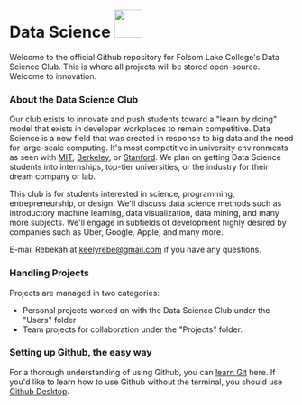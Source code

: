 # Data Science <img src="http://i.imgur.com/pQWh0gz.png" height="50">

Welcome to the official Github repository for Folsom Lake College's Data Science Club. This is where all projects will be stored open-source. Welcome to innovation.

### About the Data Science Club
Our club exists to innovate and push students toward a "learn by doing" model that exists in developer workplaces to remain competitive. Data Science is a new field that was created in response to big data and the need for large-scale computing. It's most competitive in university environments as seen with [MIT](http://mitsloan.mit.edu/undergrad/explore-by-interest/business-analytics-and-operations-research/), [Berkeley](https://bids.berkeley.edu), or [Stanford](https://sdsi.stanford.edu). We plan on getting Data Science students into internships, top-tier universities, or the industry for their dream company or lab.

This club is for students interested in science, programming, entrepreneurship, or design. We'll discuss data science methods such as introductory machine learning, data visualization, data mining, and many more subjects. We'll engage in subfields of development highly desired by companies such as Uber, Google, Apple, and many more.

E-mail Rebekah at keelyrebe@gmail.com if you have any questions.

### Handling Projects
Projects are  managed in two categories:
  - Personal projects worked on with the Data Science Club under the "Users" folder
  - Team projects for collaboration under the "Projects" folder.

### Setting up Github, the easy way
For a thorough understanding of using Github, you can [learn Git](http://product.hubspot.com/blog/git-and-github-tutorial-for-beginners) here. If you'd like to learn how to use Github without the terminal, you should use [Github Desktop](https://desktop.github.com/).

